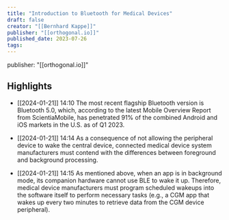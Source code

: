 ```yaml
---
title: "Introduction to Bluetooth for Medical Devices"
draft: false
creator: "[[Bernhard Kappe]]"
publisher: "[[orthogonal.io]]"
published_date: 2023-07-26
tags:
---
```

publisher: "[[orthogonal.io]]"


## Highlights
* [[2024-01-21]] 14:10  The most recent flagship Bluetooth version is Bluetooth 5.0, which, according to the latest Mobile Overview Report from ScientiaMobile, has penetrated 91% of the combined Android and iOS markets in the U.S. as of Q1 2023.

* [[2024-01-21]] 14:14  As a consequence of not allowing the peripheral device to wake the central device, connected medical device system manufacturers must contend with the differences between foreground and background processing.

* [[2024-01-21]] 14:15  As mentioned above, when an app is in background mode, its companion hardware cannot use BLE to wake it up. Therefore, medical device manufacturers must program scheduled wakeups into the software itself to perform necessary tasks (e.g., a CGM app that wakes up every two minutes to retrieve data from the CGM device peripheral).

